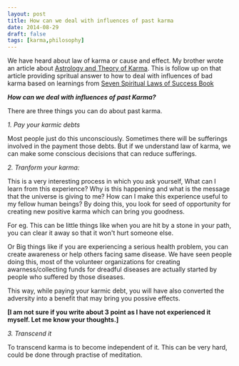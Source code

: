 ```yaml
---
layout: post
title: How can we deal with influences of past karma
date: 2014-08-29
draft: false
tags: [karma,philosophy]
---
```


We have heard about law of karma or cause and effect. My brother wrote an article about [Astrology and Theory of Karma](http://innovativeastrosolutions.wordpress.com/2014/03/31/astrology-and-theory-of-karma/).
This is follow up on that article providing spritual answer to how to deal with influences of bad karma based on learnings from [Seven Spiritual Laws of Success Book](http://www.amazon.com/Seven-Spiritual-Laws-Success-Fulfillment-ebook/dp/B005BY3XHC/)

***How can we deal with influences of past Karma?***

There are three things you can do about past karma.

*1. Pay your karmic debts*

Most people just do this unconsciously. Sometimes there will be sufferings involved in the payment those debts. But if we understand law of karma, we can make some conscious decisions that can reduce sufferings.

*2. Tranform your karma:* 

This is a very interesting process in which you ask yourself, What can I learn from this experience? Why is this happening and what is the message that the universe is giving to me? How can I make this experience useful to my fellow human beings? By doing this, you look for seed of opportunity for creating new positive karma which can bring you goodness.

For eg. This can be little things like when you are hit by a stone in your path, you can clear it away so that it won't hurt someone else. 

Or Big things like if you are experiencing a serious health problem, you can create awareness or help others facing same disease. We have seen people doing this, most of the volunteer organizations for creating awarness/collecting funds for dreadful diseases are actually started by people who suffered by those diseases.

This way, while paying your karmic debt, you will have also converted the adversity into a benefit that may bring you possive effects.

**[I am not sure if you write about 3 point as I have not experienced it myself. Let me know your thoughts.]**

*3. Transcend it*

To transcend karma is to become independent of it. This can be very hard, could be done through practise of meditation. 